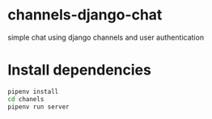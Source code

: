 # channels-django-chat
simple chat using django channels and user authentication

# Install dependencies

```bash
pipenv install
cd chanels
pipenv run server
``` 
